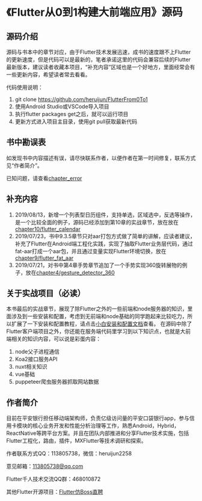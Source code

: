 # 《Flutter从0到1构建大前端应用》源码

## 源码介绍
源码与书本中的章节对应，由于Flutter技术发展迅速，成书的速度跟不上Flutter的更新速度，但是代码可以是最新的，笔者承诺这里的代码会兼容后续的Flutter最新版本，建议读者收藏本项目，“补充内容”区域也是一个好地方，里面经常会有一些更新内容，希望读者常去看看。

代码使用说明：
1. git clone https://github.com/heruijun/FlutterFrom0To1
2. 使用Android Studio或VSCode导入项目
3. 执行flutter packages get之后，就可以运行项目
4. 更新方式进入项目主目录，使用git pull获取最新代码

## 书中勘误表
如发现书中内容描述有误，请尽快联系作者，以便作者在第一时间修复，联系方式见“作者简介”。

已知问题，请查看[chapter_error](https://github.com/heruijun/FlutterFrom0To1/tree/master/chapter_error)

## 补充内容
1. 2019/08/13，新增一个列表型日历组件，支持单选，区域选中，反选等操作，是一个比较全面的例子，源码已经添加到第10章的实战章节，放在放在[chapter10/flutter_calendar](https://github.com/heruijun/FlutterFrom0To1/tree/master/chapter10/flutter_calendar)
2. 2019/07/23，书中9.3.5章节只对aar打包方式做了简单的讲解，应读者建议，补充了Flutter在Android端工程化实践，实现了抽取Flutter业务层代码，通过fat-aar打成一个aar包，并且通过变量实现Flutter环境切换，放在[chapter9/flutter_fat_aar](https://github.com/heruijun/FlutterFrom0To1/tree/master/chapter9/flutter_fat_aar)
3. 2019/07/21，对书中第4章手势章节追加了一个手势实现360旋转展物的例子，放在[chapter4/gesture_detector_360](https://github.com/heruijun/FlutterFrom0To1/tree/master/chapter4/gesture_detector_360)

## 关于实战项目（必读）
本书最后的实战章节，展现了除Flutter之外的一些前端和node服务器的知识，里面涉及到一些安装和配置，考虑到无前端和node基础的同学跑起来比较吃力，所以扩展了一下安装和配置教程，请点击[小白安装和配置文档](https://github.com/heruijun/FlutterFrom0To1/tree/master/chapter10/README.md)查看。
在源码中除了Flutter客户端项目之外，你还能在服务端代码里学习到以下知识点，也就是大前端相关的知识内容，可以说是彩蛋内容：
1. node父子进程通信
2. Koa2接口服务API
3. nuxt相关知识
4. vue基础
5. puppeteer爬虫服务器抓取网站数据

## 作者简介
目前在平安银行担任移动端架构师，负责亿级访问量的平安口袋银行app，参与信用卡模块的核心业务开发和性能分析治理等工作，熟悉Android，Hybrid，ReactNative等跨平台方案。并且在团队内部推进和分享Flutter技术实施，包括Flutter工程化，路由，插件，MXFlutter等技术调研和探索。

作者联系方式QQ：113805738，微信：heruijun2258

意见邮箱：113805738@qq.com

Flutter千人技术交流QQ群：468010872

其他Flutter开源项目：[Flutter仿Boss直聘](https://github.com/heruijun/flutter_boss)
